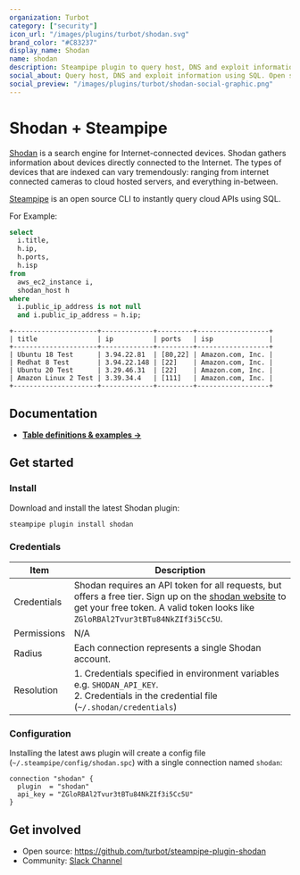 ```yaml
---
organization: Turbot
category: ["security"]
icon_url: "/images/plugins/turbot/shodan.svg"
brand_color: "#C83237"
display_name: Shodan
name: shodan
description: Steampipe plugin to query host, DNS and exploit information using Shodan.
social_about: Query host, DNS and exploit information using SQL. Open source CLI. No DB required. 
social_preview: "/images/plugins/turbot/shodan-social-graphic.png"
---
```


# Shodan + Steampipe

[Shodan](https://shodan.io) is a search engine for Internet-connected devices. Shodan gathers information about devices directly connected to the Internet. The types of devices that are indexed can vary tremendously: ranging from internet connected cameras to cloud hosted servers, and everything in-between.

[Steampipe](https://steampipe.io) is an open source CLI to instantly query cloud APIs using SQL.

For Example:

```sql
select
  i.title,
  h.ip,
  h.ports,
  h.isp
from
  aws_ec2_instance i,
  shodan_host h
where
  i.public_ip_address is not null
  and i.public_ip_address = h.ip;
```
```
+---------------------+-------------+---------+------------------+
| title               | ip          | ports   | isp              |
+---------------------+-------------+---------+------------------+
| Ubuntu 18 Test      | 3.94.22.81  | [80,22] | Amazon.com, Inc. |
| Redhat 8 Test       | 3.94.22.148 | [22]    | Amazon.com, Inc. |
| Ubuntu 20 Test      | 3.29.46.31  | [22]    | Amazon.com, Inc. |
| Amazon Linux 2 Test | 3.39.34.4   | [111]   | Amazon.com, Inc. |
+---------------------+-------------+---------+------------------+
```

## Documentation

- **[Table definitions & examples →](/plugins/turbot/shodan/tables)**

## Get started

### Install

Download and install the latest Shodan plugin:

```bash
steampipe plugin install shodan
```

### Credentials

| Item | Description |
| - | - |
| Credentials | Shodan requires an API token for all requests, but offers a free tier. Sign up on the [shodan website](https://shodan.com) to get your free token. A valid token looks like `ZGloRBAl2Tvur3tBTu84NkZIf3i5Cc5U`. |
| Permissions | N/A |
| Radius | Each connection represents a single Shodan account. |
| Resolution |  1. Credentials specified in environment variables e.g. `SHODAN_API_KEY`.<br />2. Credentials in the credential file (`~/.shodan/credentials`) |

### Configuration

Installing the latest aws plugin will create a config file (`~/.steampipe/config/shodan.spc`) with a single connection named `shodan`:

```hcl
connection "shodan" {
  plugin  = "shodan"
  api_key = "ZGloRBAl2Tvur3tBTu84NkZIf3i5Cc5U"
}
```

## Get involved

* Open source: https://github.com/turbot/steampipe-plugin-shodan
* Community: [Slack Channel](https://join.slack.com/t/steampipe/shared_invite/zt-oij778tv-lYyRTWOTMQYBVAbtPSWs3g)